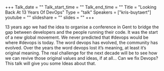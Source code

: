 +++
Talk_date = ""
Talk_start_time = ""
Talk_end_time = ""
Title = "Looking Back At 13 Years Of DevOps"
Type = "talk"
Speakers = ["kris-buytaert"]
youtube = ""
slideshare = ""
slides = ""
+++

13 years ago we had the idea to organise a conference in Gent to bridge the gap between developers and the people running their code. It was the start of a new global movement. We never predicted that #devops would be where #devops is today. The word devops has evolved, the community has evolved. Over the years the word devops lost it’s meaning, at least it’s original meaning. The real challenge for the next decade will be to see how we can revive those original values and ideas, if at all… Can we fix Devops? This talk will give you some Ideas about that.